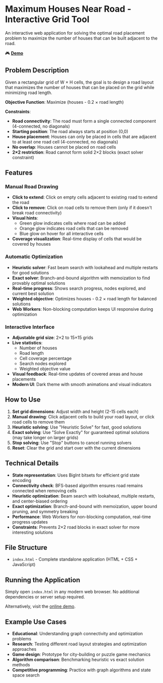 # Maximum Houses Near Road - Interactive Grid Tool

An interactive web application for solving the optimal road placement problem to maximize the number of houses that can be built adjacent to the road.

🎮 **[Demo](https://fl0p.github.io/road/)**

## Problem Description

Given a rectangular grid of W × H cells, the goal is to design a road layout that maximizes the number of houses that can be placed on the grid while minimizing road length.

**Objective Function**: Maximize (houses - 0.2 × road length)

**Constraints**:
- **Road connectivity**: The road must form a single connected component (4-connected, no diagonals)
- **Starting position**: The road always starts at position (0,0)
- **House placement**: Houses can only be placed in cells that are adjacent to at least one road cell (4-connected, no diagonals)  
- **No overlap**: Houses cannot be placed on road cells
- **2×2 restriction**: Road cannot form solid 2×2 blocks (exact solver constraint)

## Features

### Manual Road Drawing
- **Click to extend**: Click on empty cells adjacent to existing road to extend the road
- **Click to remove**: Click on road cells to remove them (only if it doesn't break road connectivity)
- **Visual hints**: 
  - Green glow indicates cells where road can be added
  - Orange glow indicates road cells that can be removed
  - Blue glow on hover for all interactive cells
- **Coverage visualization**: Real-time display of cells that would be covered by houses

### Automatic Optimization
- **Heuristic solver**: Fast beam search with lookahead and multiple restarts for good solutions
- **Exact solver**: Branch-and-bound algorithm with memoization to find provably optimal solutions
- **Real-time progress**: Shows search progress, nodes explored, and current best solution
- **Weighted objective**: Optimizes houses - 0.2 × road length for balanced solutions
- **Web Workers**: Non-blocking computation keeps UI responsive during optimization

### Interactive Interface
- **Adjustable grid size**: 2×2 to 15×15 grids
- **Live statistics**: 
  - Number of houses
  - Road length
  - Cell coverage percentage
  - Search nodes explored
  - Weighted objective value
- **Visual feedback**: Real-time updates of covered areas and house placements
- **Modern UI**: Dark theme with smooth animations and visual indicators

## How to Use

1. **Set grid dimensions**: Adjust width and height (2-15 cells each)
2. **Manual drawing**: Click adjacent cells to build your road layout, or click road cells to remove them
3. **Heuristic solving**: Use "Heuristic Solve" for fast, good solutions
4. **Exact solving**: Use "Solve Exactly" for guaranteed optimal solutions (may take longer on larger grids)
5. **Stop solving**: Use "Stop" buttons to cancel running solvers
6. **Reset**: Clear the grid and start over with the current dimensions

## Technical Details

- **State representation**: Uses BigInt bitsets for efficient grid state encoding
- **Connectivity check**: BFS-based algorithm ensures road remains connected when removing cells
- **Heuristic optimization**: Beam search with lookahead, multiple restarts, and center-biased ordering  
- **Exact optimization**: Branch-and-bound with memoization, upper bound pruning, and symmetry breaking
- **Performance**: Web Workers for non-blocking computation, real-time progress updates
- **Constraints**: Prevents 2×2 road blocks in exact solver for more interesting solutions

## File Structure

- `index.html` - Complete standalone application (HTML + CSS + JavaScript)

## Running the Application

Simply open `index.html` in any modern web browser. No additional dependencies or server setup required.

Alternatively, visit the [online demo](https://fl0p.github.io/road/).

## Example Use Cases

- **Educational**: Understanding graph connectivity and optimization problems
- **Research**: Testing different road layout strategies and optimization approaches
- **Game design**: Prototype for city-building or puzzle game mechanics
- **Algorithm comparison**: Benchmarking heuristic vs exact solution methods
- **Competitive programming**: Practice with graph algorithms and state space search
